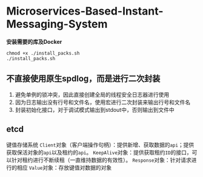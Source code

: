 # Microservices-Based-Instant-Messaging-System


**安装需要的库及Docker**

```
chmod +x ./install_packs.sh
./install_packs.sh
```

## 不直接使用原生spdlog，而是进行二次封装
1. 避免单例的锁冲突，因此直接创建全局的线程安全日志器进行使用
2. 因为日志输出没有行号和文件名，使用宏进行二次封装来输出行号和文件名
3. 封装初始化接口，对于调试模式输出到stdout中，否则输出到文件中

## etcd
键值存储系统
`Client`对象（客户端操作句柄）：提供新增、获取数据的`api`；提供获取保活对象的`api`以及租约的`api`。
`KeepAlive`对象：提供获取租约`ID`的接口，可以针对租约进行不断续租（一直维持数据的有效性）。
`Response`对象：针对请求进行的相应
`Value`对象：存放键值对数据的对象
